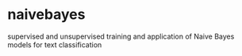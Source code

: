 # naivebayes
supervised and unsupervised training and application of Naive Bayes models for text classification
